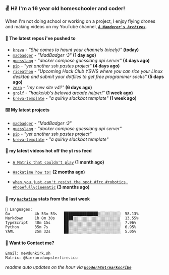 ### ✌️ Hi! I'm a 16 year old homeschooler and coder!

When I'm not doing school or working on a project, I enjoy flying drones and making videos on my YouTube channel, [**_`A Wanderer's Archives`_**](https://youtube.com/@wanderer.archives).

#### 👷 The latest repos i've pushed to

- [`kreva`](https://github.com/kcoderhtml/kreva) - _"She comes to haunt your channels (nicely)"_ **(today)**
- [`madbadger`](https://github.com/kcoderhtml/madbadger) - _"MadBadger :3"_ **(1 day ago)**
- [`guesslang`](https://github.com/kcoderhtml/guesslang) - _"docker compose guesslang api server"_ **(4 days ago)**
- [`pip`](https://github.com/kcoderhtml/pip) - _"yet another ssh pastes project"_ **(4 days ago)**
- [`riceathon`](https://github.com/hackclub/riceathon) - _"Upcoming Hack Club YSWS where you can rice your Linux desktop and submit your dotfiles to get free programmer socks"_ **(5 days ago)**
- [`zera`](https://github.com/kcoderhtml/zera) - _"my new site v4?"_ **(6 days ago)**
- [`grolf`](https://github.com/kcoderhtml/grolf) - _"hackclub's beloved arcade helper!"_ **(1 week ago)**
- [`kreva-template`](https://github.com/kcoderhtml/kreva-template) - _"a quirky slackbot template"_ **(1 week ago)**

#### ⌨️ My latest projects

- [`madbadger`](https://github.com/kcoderhtml/madbadger) - _"MadBadger :3"_
- [`guesslang`](https://github.com/kcoderhtml/guesslang) - _"docker compose guesslang api server"_
- [`pip`](https://github.com/kcoderhtml/pip) - _"yet another ssh pastes project"_
- [`kreva-template`](https://github.com/kcoderhtml/kreva-template) - _"a quirky slackbot template"_

#### 🍿 my latest videos hot off the yt rss feed

- [`A Matrix that couldn't play`](https://www.youtube.com/watch?v=NodwjZF7uZw) **(1 month ago)**

- [`Hackatime how to!`](https://www.youtube.com/watch?v=eKoD9yyr1To) **(2 months ago)**

- [`when you just can't resist the spot #frc #robotics #hopefullycinematic`](https://www.youtube.com/watch?v=Y7SZ_TDleGM) **(3 months ago)**



#### 📡 my [_`hackatime`_](https://waka.hackclub.com) stats from the last week

```text
💾 Languages:
Go           4h 53m 53s   ███████████████░░░░░░░░░░  58.13%
Markdown     1h 8m 30s    ████░░░░░░░░░░░░░░░░░░░░░  13.55%
TypeScript   40m 15s      ██░░░░░░░░░░░░░░░░░░░░░░░  7.96%
Python       35m 7s       ██░░░░░░░░░░░░░░░░░░░░░░░  6.95%
YAML         25m 32s      ██░░░░░░░░░░░░░░░░░░░░░░░  5.05%
```

#### 📮 Want to Contact me?

```text
Email: me@dunkirk.sh
Matrix: @kieran:dumpsterfire.icu
```

_readme auto updates on the hour via [**`kcoderhtml/markscribe`**](https://github.com/kcoderhtml/markscribe)_
